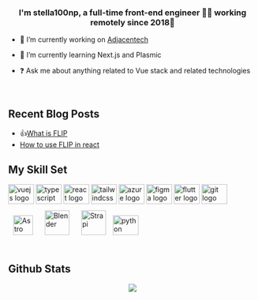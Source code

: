 ### <div align="center">I'm stella100np, a full-time front-end engineer 👨‍💻 working remotely since 2018🚀</div>  
  

- 🔭 I’m currently working on [Adjacentech](https://www.adjacentech.com/home)  
  

- 🌱 I’m currently learning Next.js and Plasmic  
  

- ❓ Ask me about anything related to Vue stack and related technologies  
  

<br/>  

## Recent Blog Posts  
- 👍[What is FLIP](https://island-tech-blog.pages.dev/posts/what-is-FLIP/)  
- [How to use FLIP in react](https://island-tech-blog.pages.dev/posts/flip-introduction-react/)


## My Skill Set  
<div align="left">
  <img src="https://cdn.jsdelivr.net/gh/devicons/devicon/icons/vuejs/vuejs-original.svg" height="40" width="52" alt="vuejs logo"  />
  <img src="https://cdn.jsdelivr.net/gh/devicons/devicon/icons/typescript/typescript-original.svg" height="40" width="52" alt="typescript logo"  />
  <img src="https://cdn.jsdelivr.net/gh/devicons/devicon/icons/react/react-original.svg" height="40" width="52" alt="react logo"  />
  <img src="https://cdn.jsdelivr.net/gh/devicons/devicon/icons/tailwindcss/tailwindcss-original-wordmark.svg" height="40" width="52" alt="tailwindcss logo"  />
  <img src="https://cdn.jsdelivr.net/gh/devicons/devicon/icons/azure/azure-original.svg" height="40" width="52" alt="azure logo"  />
  <img src="https://cdn.jsdelivr.net/gh/devicons/devicon/icons/figma/figma-original.svg" height="40" width="52" alt="figma logo"  />
  <img src="https://cdn.jsdelivr.net/gh/devicons/devicon/icons/flutter/flutter-original.svg" height="40" width="52" alt="flutter logo"  />
  <img src="https://cdn.jsdelivr.net/gh/devicons/devicon/icons/git/git-original.svg" height="40" width="52" alt="git logo"  />
  <img style="margin: 10px" src="https://profilinator.rishav.dev/skills-assets/astro.svg" alt="Astro" height="40" />
  <a href="https://www.blender.org/" target="_blank"><img style="margin: 10px" src="https://profilinator.rishav.dev/skills-assets/blender_community_badge_white.svg" alt="Blender" height="50" /></a>  
<a href="https://www.strapi.io/" target="_blank"><img style="margin: 10px" src="https://profilinator.rishav.dev/skills-assets/strapi.svg" alt="Strapi" height="50" /></a> 
   <img src="https://cdn.jsdelivr.net/gh/devicons/devicon/icons/python/python-original.svg" height="40" width="52" alt="python logo"  />
</div>
<br/>  


## Github Stats  
<div align="center"><img src="https://github-readme-stats.vercel.app/api?username=stella100np&show_icons=true&count_private=true&hide_border=true" align="center" /></div>  


  
